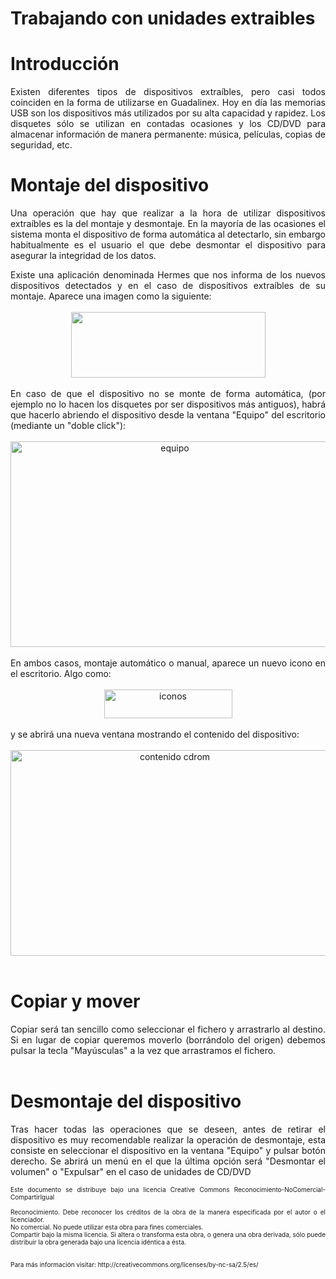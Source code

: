 # Trabajando con unidades extraibles

<h1>Introducción</h1><p style="text-align: justify;">Existen diferentes tipos de dispositivos extraíbles, pero casi todos coinciden en la forma de utilizarse en Guadalinex. Hoy en día las memorias USB son los dispositivos más utilizados por su alta capacidad y rapidez. Los disquetes sólo se utilizan en contadas ocasiones y los CD/DVD para almacenar información de manera permanente: música, películas, copias de seguridad, etc.<br /></p><h1>Montaje del dispositivo<br /></h1>
<p style="text-align: justify;">Una operación que hay que realizar a la hora de utilizar dispositivos extraíbles es la del montaje y desmontaje. En la mayoría de las ocasiones el sistema monta el dispositivo de forma automática al detectarlo, sin embargo habitualmente es el usuario el que debe desmontar el dispositivo para asegurar la integridad de los datos.</p><div style="text-align: justify;">Existe una aplicación denominada Hermes que nos informa de los nuevos dispositivos detectados y en el caso de dispositivos extraíbles de su montaje. Aparece una imagen como la siguiente:<br /><br /></div><div style="text-align: center;"><div id="file" class="fullImageLink"><img width="311" height="105" border="0" src="http://guias-ubuntu.ourproject.org/images/Usbstick_detectado.png" /><br /><div style="text-align: justify;"><br />En caso de que el dispositivo no se monte de forma automática, (por ejemplo no lo hacen los disquetes por ser dispositivos más antiguos), habrá que hacerlo abriendo el dispositivo desde la ventana &quot;Equipo&quot; del escritorio (mediante un &quot;doble click&quot;):<br /><br /><div style="text-align: center;"><img width="510" vspace="0" hspace="0" height="329" border="0" src="img/equipo.png" alt="equipo" title="equipo" /><br /><br /><div style="text-align: justify;">En ambos casos, montaje automático o manual, aparece un nuevo icono en el escritorio. Algo como:<br /><br /><div style="text-align: center;"><img width="205" vspace="0" hspace="0" height="46" border="0" src="img/cdrom2.png" alt="iconos" title="iconos" /><br /><br /><div style="text-align: justify;">y se abrirá una nueva ventana mostrando el contenido del dispositivo:<br /><br /><div style="text-align: center;"><img width="510" vspace="0" hspace="0" height="329" border="0" src="img/cdrom3.png" alt="contenido cdrom" title="contenido cdrom" /><br /><br /><div style="text-align: justify;"><h1>Copiar y mover<br /></h1>Copiar será tan sencillo como seleccionar el fichero y arrastrarlo al destino. Si en lugar de copiar queremos moverlo (borrándolo del origen) debemos pulsar la tecla &quot;Mayúsculas&quot; a la vez que arrastramos el fichero.<br /><br /><h1>Desmontaje del dispositivo</h1><p>Tras hacer todas las operaciones que se deseen, antes de retirar el dispositivo es muy recomendable realizar la operación de desmontaje, esta consiste en seleccionar el dispositivo en la ventana &quot;Equipo&quot; y pulsar botón derecho. Se abrirá un menú en el que la última opción será &quot;Desmontar el volumen&quot; o &quot;Expulsar&quot; en el caso de unidades de CD/DVD</p><p><font size="1">Este documento se distribuye bajo una licencia Creative Commons Reconocimiento-NoComercial-CompartirIgual<br />
<br />Reconocimiento. Debe reconocer los créditos de la obra de la manera especificada por el autor o el licenciador.<br />No comercial. No puede utilizar esta obra para fines comerciales.<br />Compartir bajo la misma licencia. Si altera o transforma esta obra, o
genera una obra derivada, sólo puede distribuir la obra generada bajo
una licencia idéntica a ésta.<br />
<br />
<br />
Para más información visitar: http://creativecommons.org/licenses/by-nc-sa/2.5/es/</font>

</p><br /></div></div></div></div></div></div></div></div></div>
